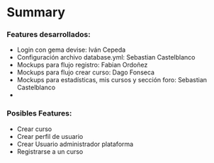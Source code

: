 # Summary


### Features desarrollados:

* Login con gema devise: Iván Cepeda
* Configuración archivo database.yml: Sebastian Castelblanco
* Mockups para flujo registro: Fabian Ordoñez
* Mockups para flujo crear curso: Dago Fonseca
* Mockups para estadísticas, mis cursos y sección foro: Sebastian Castelblanco
*


### Posibles Features:
* Crear curso
* Crear perfil de usuario
* Crear Usuario administrador plataforma
* Registrarse a un curso
